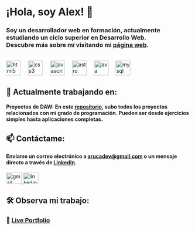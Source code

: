 # ¡Hola, soy Alex! 👋
### Soy un desarrollador web en formación, actualmente estudiando un ciclo superior en Desarrollo Web. <br/>Descubre más sobre mí visitando mi [página web](https://arucadev.github.io/).

<div align="left">
  <br/>
  <img src="https://skillicons.dev/icons?i=html" height="40" alt="html5 logo"  />
  <img width="12" />
  <img src="https://skillicons.dev/icons?i=css" height="40" alt="css3 logo"  />
  <img width="12" />
  <img src="https://skillicons.dev/icons?i=js" height="40" alt="javascript logo"  />
  <img width="12" />
  <img src="https://skillicons.dev/icons?i=astro" height="40" alt="astro logo"  />
  <img width="12" />
  <img src="https://skillicons.dev/icons?i=java" height="40" alt="java logo"  />
  <img width="12" />
  <img src="https://skillicons.dev/icons?i=mysql" height="40" alt="mysql logo"  

</div>

## 🔭 Actualmente trabajando en:
#### Proyectos de DAW: En este [repositorio](https://github.com/arucadev/daw), subo todos los proyectos relacionados con mi grado de programación. Pueden ser desde ejercicios simples hasta aplicaciones completas.</p>

## 📫 Contáctame:
#### Envíame un correo electrónico a **arucadev@gmail.com** o un mensaje directo a través de [LinkedIn](https://www.linkedin.com/in/arucadev/).

<div align="left">
  <a href="mailto:arucadev@gmail.com" target="_blank">
    <img src="https://raw.githubusercontent.com/maurodesouza/profile-readme-generator/master/src/assets/icons/social/gmail/default.svg" width="42" height="30" alt="gmail logo"  />
  </a>
  <a href="https://www.linkedin.com/in/arucadev/" target="_blank">
    <img src="https://raw.githubusercontent.com/maurodesouza/profile-readme-generator/master/src/assets/icons/social/linkedin/default.svg" width="42" height="30" alt="linkedin logo"  />
  </a>
</div>

## 🛠️ Observa mi trabajo:
### 🔗 [Live Portfolio](https://arucadev.github.io/)
